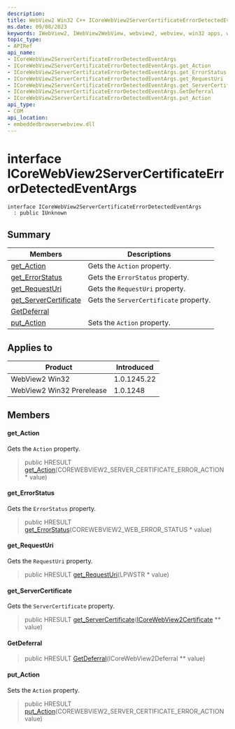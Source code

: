 ```yaml
---
description: 
title: WebView2 Win32 C++ ICoreWebView2ServerCertificateErrorDetectedEventArgs
ms.date: 09/08/2023
keywords: IWebView2, IWebView2WebView, webview2, webview, win32 apps, win32, edge, ICoreWebView2, ICoreWebView2Controller, browser control, edge html, ICoreWebView2ServerCertificateErrorDetectedEventArgs
topic_type: 
- APIRef
api_name:
- ICoreWebView2ServerCertificateErrorDetectedEventArgs
- ICoreWebView2ServerCertificateErrorDetectedEventArgs.get_Action
- ICoreWebView2ServerCertificateErrorDetectedEventArgs.get_ErrorStatus
- ICoreWebView2ServerCertificateErrorDetectedEventArgs.get_RequestUri
- ICoreWebView2ServerCertificateErrorDetectedEventArgs.get_ServerCertificate
- ICoreWebView2ServerCertificateErrorDetectedEventArgs.GetDeferral
- ICoreWebView2ServerCertificateErrorDetectedEventArgs.put_Action
api_type:
- COM
api_location:
- embeddedbrowserwebview.dll
---
```


# interface ICoreWebView2ServerCertificateErrorDetectedEventArgs

```
interface ICoreWebView2ServerCertificateErrorDetectedEventArgs
  : public IUnknown
```

## Summary

 Members                        | Descriptions
--------------------------------|---------------------------------------------
[get_Action](#get_action) | Gets the `Action` property.
[get_ErrorStatus](#get_errorstatus) | Gets the `ErrorStatus` property.
[get_RequestUri](#get_requesturi) | Gets the `RequestUri` property.
[get_ServerCertificate](#get_servercertificate) | Gets the `ServerCertificate` property.
[GetDeferral](#getdeferral) | 
[put_Action](#put_action) | Sets the `Action` property.

## Applies to

Product                         | Introduced
--------------------------------|---------------------------------------------
WebView2 Win32            |    1.0.1245.22
WebView2 Win32 Prerelease |    1.0.1248

## Members

#### get_Action

Gets the `Action` property.

> public HRESULT [get_Action](#get_action)(COREWEBVIEW2_SERVER_CERTIFICATE_ERROR_ACTION * value)

#### get_ErrorStatus

Gets the `ErrorStatus` property.

> public HRESULT [get_ErrorStatus](#get_errorstatus)(COREWEBVIEW2_WEB_ERROR_STATUS * value)

#### get_RequestUri

Gets the `RequestUri` property.

> public HRESULT [get_RequestUri](#get_requesturi)(LPWSTR * value)

#### get_ServerCertificate

Gets the `ServerCertificate` property.

> public HRESULT [get_ServerCertificate](#get_servercertificate)([ICoreWebView2Certificate](icorewebview2certificate.md) ** value)

#### GetDeferral

> public HRESULT [GetDeferral](#getdeferral)(ICoreWebView2Deferral ** value)

#### put_Action

Sets the `Action` property.

> public HRESULT [put_Action](#put_action)(COREWEBVIEW2_SERVER_CERTIFICATE_ERROR_ACTION value)

